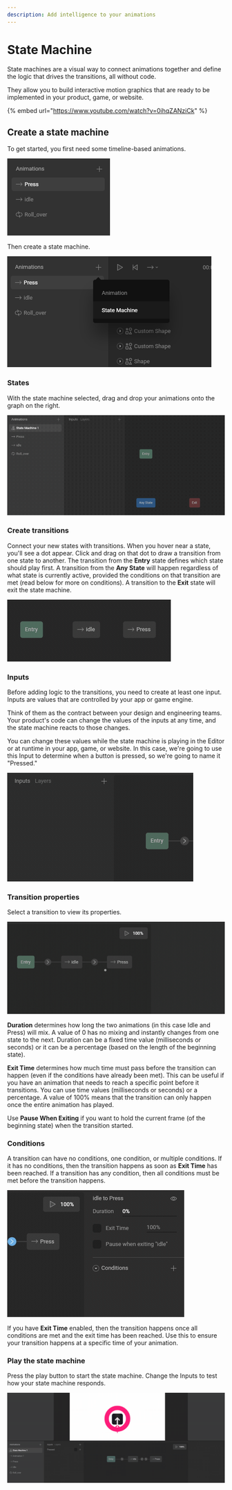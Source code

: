 ```yaml
---
description: Add intelligence to your animations
---
```


# State Machine

State machines are a visual way to connect animations together and define the logic that drives the transitions, all without code.

They allow you to build interactive motion graphics that are ready to be implemented in your product, game, or website.

{% embed url="https://www.youtube.com/watch?v=0ihqZANziCk" %}

## Create a state machine

To get started, you first need some timeline-based animations.

![](../../.gitbook/assets/screen-shot-2021-04-02-at-7.02.56-pm.png)

Then create a state machine.

![](../../.gitbook/assets/screen-shot-2021-04-02-at-7.03.33-pm.png)

### States

With the state machine selected, drag and drop your animations onto the graph on the right.

![Drag and drop animations on the graph to create states](../../.gitbook/assets/2021-04-02-19.06.19.gif)

### Create transitions

Connect your new states with transitions. When you hover near a state, you'll see a dot appear. Click and drag on that dot to draw a transition from one state to another. The transition from the **Entry** state defines which state should play first. A transition from the **Any State** will happen regardless of what state is currently active, provided the conditions on that transition are met \(read below for more on conditions\). A transition to the **Exit** state will exit the state machine.

![Create transitions](../../.gitbook/assets/2021-04-02-19.11.06.gif)

### Inputs

Before adding logic to the transitions, you need to create at least one input. Inputs are values that are controlled by your app or game engine.

Think of them as the contract between your design and engineering teams. Your product's code can change the values of the inputs at any time, and the state machine reacts to those changes.

You can change these values while the state machine is playing in the Editor or at runtime in your app, game, or website. In this case, we're going to use this Input to determine when a button is pressed, so we're going to name it "Pressed."

![Create an Input](../../.gitbook/assets/2021-04-02-20.04.07.gif)

### Transition properties

Select a transition to view its properties.

![](../../.gitbook/assets/2021-04-02-20.10.48.gif)

**Duration** determines how long the two animations \(in this case Idle and Press\) will mix. A value of 0 has no mixing and instantly changes from one state to the next. Duration can be a fixed time value \(milliseconds or seconds\) or it can be a percentage \(based on the length of the beginning state\). 

**Exit Time** determines how much time must pass before the transition can happen \(even if the conditions have already been met\). This can be useful if you have an animation that needs to reach a specific point before it transitions. You can use time values \(milliseconds or seconds\) or a percentage. A value of 100% means that the transition can only happen once the entire animation has played.

Use **Pause When Exiting** if you want to hold the current frame \(of the beginning state\) when the transition started.

### Conditions

A transition can have no conditions, one condition, or multiple conditions. If it has no conditions, then the transition happens as soon as **Exit Time** has been reached. If a transition has any condition, then all conditions must be met before the transition happens.

![Use the Input you created to drive a condition](../../.gitbook/assets/2021-04-02-20.33.12.gif)

If you have **Exit Time** enabled, then the transition happens once all conditions are met and the exit time has been reached. Use this to ensure your transition happens at a specific time of your animation.

### Play the state machine

Press the play button to start the state machine. Change the Inputs to test how your state machine responds.

![](../../.gitbook/assets/2021-04-02-20.45.15.gif)

